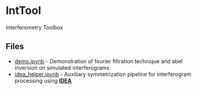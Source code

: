 # IntTool
Interferometry Toolbox

## Files
* [demo.ipynb](./demo.ipynb) - Demonstration of fourier filtration technique and abel inversion on simulated interferograms
* [idea_helper.ipynb](./idea_helper.ipynb) - Auxiliary symmetrization pipeline for interferogram processing using **[IDEA](http://www.optics.tugraz.at/idea/idea.html)**
